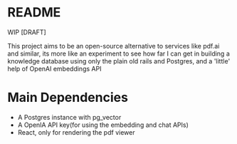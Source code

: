 # README
WIP [DRAFT]

This project aims to be an open-source alternative to services like pdf.ai and similar, its more like an experiment to see how far
I can get in building a knowledge database using only the plain old rails and Postgres, and a 'little' help of OpenAI embeddings API

# Main Dependencies
* A Postgres instance with pg_vector
* A OpenIA API key(for using the embedding and chat APIs)
* React, only for rendering the pdf viewer

